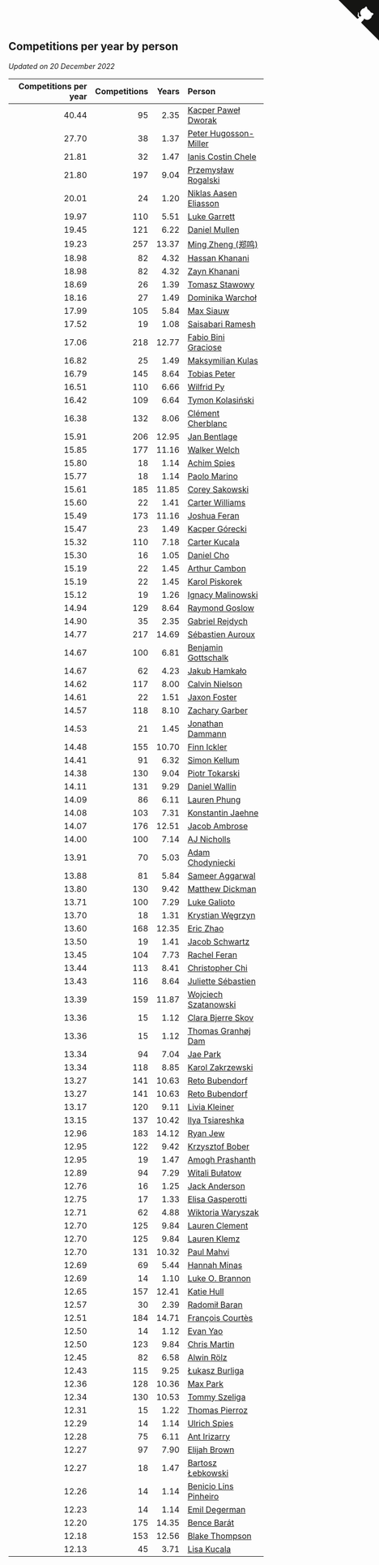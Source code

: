 ## Competitions per year by person

*Updated on 20 December 2022*

| Competitions per year | Competitions | Years | Person |
| ---: | ---: | ---: | :--- |
| 40.44 | 95 | 2.35 | [Kacper Paweł Dworak](https://www.worldcubeassociation.org/persons/2020DWOR01) |
| 27.70 | 38 | 1.37 | [Peter Hugosson-Miller](https://www.worldcubeassociation.org/persons/2021HUGO01) |
| 21.81 | 32 | 1.47 | [Ianis Costin Chele](https://www.worldcubeassociation.org/persons/2021CHEL01) |
| 21.80 | 197 | 9.04 | [Przemysław Rogalski](https://www.worldcubeassociation.org/persons/2013ROGA02) |
| 20.01 | 24 | 1.20 | [Niklas Aasen Eliasson](https://www.worldcubeassociation.org/persons/2021ELIA01) |
| 19.97 | 110 | 5.51 | [Luke Garrett](https://www.worldcubeassociation.org/persons/2017GARR05) |
| 19.45 | 121 | 6.22 | [Daniel Mullen](https://www.worldcubeassociation.org/persons/2016MULL04) |
| 19.23 | 257 | 13.37 | [Ming Zheng (郑鸣)](https://www.worldcubeassociation.org/persons/2009ZHEN11) |
| 18.98 | 82 | 4.32 | [Hassan Khanani](https://www.worldcubeassociation.org/persons/2018KHAN26) |
| 18.98 | 82 | 4.32 | [Zayn Khanani](https://www.worldcubeassociation.org/persons/2018KHAN28) |
| 18.69 | 26 | 1.39 | [Tomasz Stawowy](https://www.worldcubeassociation.org/persons/2021STAW01) |
| 18.16 | 27 | 1.49 | [Dominika Warchoł](https://www.worldcubeassociation.org/persons/2021WARC01) |
| 17.99 | 105 | 5.84 | [Max Siauw](https://www.worldcubeassociation.org/persons/2017SIAU02) |
| 17.52 | 19 | 1.08 | [Saisabari Ramesh](https://www.worldcubeassociation.org/persons/2021RAME01) |
| 17.06 | 218 | 12.77 | [Fabio Bini Graciose](https://www.worldcubeassociation.org/persons/2010GRAC02) |
| 16.82 | 25 | 1.49 | [Maksymilian Kulas](https://www.worldcubeassociation.org/persons/2021KULA02) |
| 16.79 | 145 | 8.64 | [Tobias Peter](https://www.worldcubeassociation.org/persons/2014PETE03) |
| 16.51 | 110 | 6.66 | [Wilfrid Py](https://www.worldcubeassociation.org/persons/2016PYWI01) |
| 16.42 | 109 | 6.64 | [Tymon Kolasiński](https://www.worldcubeassociation.org/persons/2016KOLA02) |
| 16.38 | 132 | 8.06 | [Clément Cherblanc](https://www.worldcubeassociation.org/persons/2014CHER05) |
| 15.91 | 206 | 12.95 | [Jan Bentlage](https://www.worldcubeassociation.org/persons/2010BENT01) |
| 15.85 | 177 | 11.16 | [Walker Welch](https://www.worldcubeassociation.org/persons/2011WELC01) |
| 15.80 | 18 | 1.14 | [Achim Spies](https://www.worldcubeassociation.org/persons/2021SPIE01) |
| 15.77 | 18 | 1.14 | [Paolo Marino](https://www.worldcubeassociation.org/persons/2021MARI04) |
| 15.61 | 185 | 11.85 | [Corey Sakowski](https://www.worldcubeassociation.org/persons/2011SAKO01) |
| 15.60 | 22 | 1.41 | [Carter Williams](https://www.worldcubeassociation.org/persons/2021WILL06) |
| 15.49 | 173 | 11.16 | [Joshua Feran](https://www.worldcubeassociation.org/persons/2011FERA01) |
| 15.47 | 23 | 1.49 | [Kacper Górecki](https://www.worldcubeassociation.org/persons/2021GORE01) |
| 15.32 | 110 | 7.18 | [Carter Kucala](https://www.worldcubeassociation.org/persons/2015KUCA01) |
| 15.30 | 16 | 1.05 | [Daniel Cho](https://www.worldcubeassociation.org/persons/2021CHOD01) |
| 15.19 | 22 | 1.45 | [Arthur Cambon](https://www.worldcubeassociation.org/persons/2021CAMB01) |
| 15.19 | 22 | 1.45 | [Karol Piskorek](https://www.worldcubeassociation.org/persons/2021PISK01) |
| 15.12 | 19 | 1.26 | [Ignacy Malinowski](https://www.worldcubeassociation.org/persons/2021MALI02) |
| 14.94 | 129 | 8.64 | [Raymond Goslow](https://www.worldcubeassociation.org/persons/2014GOSL01) |
| 14.90 | 35 | 2.35 | [Gabriel Rejdych](https://www.worldcubeassociation.org/persons/2020REJD01) |
| 14.77 | 217 | 14.69 | [Sébastien Auroux](https://www.worldcubeassociation.org/persons/2008AURO01) |
| 14.67 | 100 | 6.81 | [Benjamin Gottschalk](https://www.worldcubeassociation.org/persons/2016GOTT01) |
| 14.67 | 62 | 4.23 | [Jakub Hamkało](https://www.worldcubeassociation.org/persons/2018HAMK01) |
| 14.62 | 117 | 8.00 | [Calvin Nielson](https://www.worldcubeassociation.org/persons/2014NIEL03) |
| 14.61 | 22 | 1.51 | [Jaxon Foster](https://www.worldcubeassociation.org/persons/2021FOST01) |
| 14.57 | 118 | 8.10 | [Zachary Garber](https://www.worldcubeassociation.org/persons/2014GARB01) |
| 14.53 | 21 | 1.45 | [Jonathan Dammann](https://www.worldcubeassociation.org/persons/2021DAMM01) |
| 14.48 | 155 | 10.70 | [Finn Ickler](https://www.worldcubeassociation.org/persons/2012ICKL01) |
| 14.41 | 91 | 6.32 | [Simon Kellum](https://www.worldcubeassociation.org/persons/2016KELL12) |
| 14.38 | 130 | 9.04 | [Piotr Tokarski](https://www.worldcubeassociation.org/persons/2013TOKA01) |
| 14.11 | 131 | 9.29 | [Daniel Wallin](https://www.worldcubeassociation.org/persons/2013WALL03) |
| 14.09 | 86 | 6.11 | [Lauren Phung](https://www.worldcubeassociation.org/persons/2016PHUN02) |
| 14.08 | 103 | 7.31 | [Konstantin Jaehne](https://www.worldcubeassociation.org/persons/2015JAEH01) |
| 14.07 | 176 | 12.51 | [Jacob Ambrose](https://www.worldcubeassociation.org/persons/2010AMBR01) |
| 14.00 | 100 | 7.14 | [AJ Nicholls](https://www.worldcubeassociation.org/persons/2015NICH04) |
| 13.91 | 70 | 5.03 | [Adam Chodyniecki](https://www.worldcubeassociation.org/persons/2017CHOD02) |
| 13.88 | 81 | 5.84 | [Sameer Aggarwal](https://www.worldcubeassociation.org/persons/2017AGGA01) |
| 13.80 | 130 | 9.42 | [Matthew Dickman](https://www.worldcubeassociation.org/persons/2013DICK01) |
| 13.71 | 100 | 7.29 | [Luke Galioto](https://www.worldcubeassociation.org/persons/2015GALI02) |
| 13.70 | 18 | 1.31 | [Krystian Węgrzyn](https://www.worldcubeassociation.org/persons/2021WEGR01) |
| 13.60 | 168 | 12.35 | [Eric Zhao](https://www.worldcubeassociation.org/persons/2010ZHAO19) |
| 13.50 | 19 | 1.41 | [Jacob Schwartz](https://www.worldcubeassociation.org/persons/2021SCHW01) |
| 13.45 | 104 | 7.73 | [Rachel Feran](https://www.worldcubeassociation.org/persons/2015FERA01) |
| 13.44 | 113 | 8.41 | [Christopher Chi](https://www.worldcubeassociation.org/persons/2014CHIC01) |
| 13.43 | 116 | 8.64 | [Juliette Sébastien](https://www.worldcubeassociation.org/persons/2014SEBA01) |
| 13.39 | 159 | 11.87 | [Wojciech Szatanowski](https://www.worldcubeassociation.org/persons/2011SZAT01) |
| 13.36 | 15 | 1.12 | [Clara Bjerre Skov](https://www.worldcubeassociation.org/persons/2021SKOV01) |
| 13.36 | 15 | 1.12 | [Thomas Granhøj Dam](https://www.worldcubeassociation.org/persons/2021DAMT01) |
| 13.34 | 94 | 7.04 | [Jae Park](https://www.worldcubeassociation.org/persons/2015PARK24) |
| 13.34 | 118 | 8.85 | [Karol Zakrzewski](https://www.worldcubeassociation.org/persons/2014ZAKR01) |
| 13.27 | 141 | 10.63 | [Reto Bubendorf](https://www.worldcubeassociation.org/persons/2012BUBE01) |
| 13.27 | 141 | 10.63 | [Reto Bubendorf](https://www.worldcubeassociation.org/persons/2012BUBE01) |
| 13.17 | 120 | 9.11 | [Livia Kleiner](https://www.worldcubeassociation.org/persons/2013KLEI03) |
| 13.15 | 137 | 10.42 | [Ilya Tsiareshka](https://www.worldcubeassociation.org/persons/2012TERE01) |
| 12.96 | 183 | 14.12 | [Ryan Jew](https://www.worldcubeassociation.org/persons/2008JEWR01) |
| 12.95 | 122 | 9.42 | [Krzysztof Bober](https://www.worldcubeassociation.org/persons/2013BOBE01) |
| 12.95 | 19 | 1.47 | [Amogh Prashanth](https://www.worldcubeassociation.org/persons/2021PRAS01) |
| 12.89 | 94 | 7.29 | [Witali Bułatow](https://www.worldcubeassociation.org/persons/2015BUAT01) |
| 12.76 | 16 | 1.25 | [Jack Anderson](https://www.worldcubeassociation.org/persons/2021ANDE05) |
| 12.75 | 17 | 1.33 | [Elisa Gasperotti](https://www.worldcubeassociation.org/persons/2021GASP01) |
| 12.71 | 62 | 4.88 | [Wiktoria Waryszak](https://www.worldcubeassociation.org/persons/2018WARY01) |
| 12.70 | 125 | 9.84 | [Lauren Clement](https://www.worldcubeassociation.org/persons/2013KLEM01) |
| 12.70 | 125 | 9.84 | [Lauren Klemz](https://www.worldcubeassociation.org/persons/2013KLEM01) |
| 12.70 | 131 | 10.32 | [Paul Mahvi](https://www.worldcubeassociation.org/persons/2012MAHV01) |
| 12.69 | 69 | 5.44 | [Hannah Minas](https://www.worldcubeassociation.org/persons/2017MINA04) |
| 12.69 | 14 | 1.10 | [Luke O. Brannon](https://www.worldcubeassociation.org/persons/2021BRAN02) |
| 12.65 | 157 | 12.41 | [Katie Hull](https://www.worldcubeassociation.org/persons/2010HULL01) |
| 12.57 | 30 | 2.39 | [Radomił Baran](https://www.worldcubeassociation.org/persons/2020BARA02) |
| 12.51 | 184 | 14.71 | [François Courtès](https://www.worldcubeassociation.org/persons/2008COUR01) |
| 12.50 | 14 | 1.12 | [Evan Yao](https://www.worldcubeassociation.org/persons/2021YAOE02) |
| 12.50 | 123 | 9.84 | [Chris Martin](https://www.worldcubeassociation.org/persons/2013MART03) |
| 12.45 | 82 | 6.58 | [Alwin Rölz](https://www.worldcubeassociation.org/persons/2016ROLZ01) |
| 12.43 | 115 | 9.25 | [Łukasz Burliga](https://www.worldcubeassociation.org/persons/2013BURL01) |
| 12.36 | 128 | 10.36 | [Max Park](https://www.worldcubeassociation.org/persons/2012PARK03) |
| 12.34 | 130 | 10.53 | [Tommy Szeliga](https://www.worldcubeassociation.org/persons/2012SZEL01) |
| 12.31 | 15 | 1.22 | [Thomas Pierroz](https://www.worldcubeassociation.org/persons/2021PIER01) |
| 12.29 | 14 | 1.14 | [Ulrich Spies](https://www.worldcubeassociation.org/persons/2021SPIE02) |
| 12.28 | 75 | 6.11 | [Ant Irizarry](https://www.worldcubeassociation.org/persons/2016IRIZ02) |
| 12.27 | 97 | 7.90 | [Elijah Brown](https://www.worldcubeassociation.org/persons/2015BROW03) |
| 12.27 | 18 | 1.47 | [Bartosz Łebkowski](https://www.worldcubeassociation.org/persons/2021LEBK01) |
| 12.26 | 14 | 1.14 | [Benicio Lins Pinheiro](https://www.worldcubeassociation.org/persons/2021PINH01) |
| 12.23 | 14 | 1.14 | [Emil Degerman](https://www.worldcubeassociation.org/persons/2021DEGE01) |
| 12.20 | 175 | 14.35 | [Bence Barát](https://www.worldcubeassociation.org/persons/2008BARA01) |
| 12.18 | 153 | 12.56 | [Blake Thompson](https://www.worldcubeassociation.org/persons/2010THOM03) |
| 12.13 | 45 | 3.71 | [Lisa Kucala](https://www.worldcubeassociation.org/persons/2019KUCA01) |


<a href="https://github.com/jonatanklosko/wca_statistics" class="github-corner" aria-label="View source on Github"><svg width="80" height="80" viewBox="0 0 250 250" style="fill:#151513; color:#fff; position: absolute; top: 0; border: 0; right: 0;" aria-hidden="true"><path d="M0,0 L115,115 L130,115 L142,142 L250,250 L250,0 Z"></path><path d="M128.3,109.0 C113.8,99.7 119.0,89.6 119.0,89.6 C122.0,82.7 120.5,78.6 120.5,78.6 C119.2,72.0 123.4,76.3 123.4,76.3 C127.3,80.9 125.5,87.3 125.5,87.3 C122.9,97.6 130.6,101.9 134.4,103.2" fill="currentColor" style="transform-origin: 130px 106px;" class="octo-arm"></path><path d="M115.0,115.0 C114.9,115.1 118.7,116.5 119.8,115.4 L133.7,101.6 C136.9,99.2 139.9,98.4 142.2,98.6 C133.8,88.0 127.5,74.4 143.8,58.0 C148.5,53.4 154.0,51.2 159.7,51.0 C160.3,49.4 163.2,43.6 171.4,40.1 C171.4,40.1 176.1,42.5 178.8,56.2 C183.1,58.6 187.2,61.8 190.9,65.4 C194.5,69.0 197.7,73.2 200.1,77.6 C213.8,80.2 216.3,84.9 216.3,84.9 C212.7,93.1 206.9,96.0 205.4,96.6 C205.1,102.4 203.0,107.8 198.3,112.5 C181.9,128.9 168.3,122.5 157.7,114.1 C157.9,116.9 156.7,120.9 152.7,124.9 L141.0,136.5 C139.8,137.7 141.6,141.9 141.8,141.8 Z" fill="currentColor" class="octo-body"></path></svg></a><style>.github-corner:hover .octo-arm{animation:octocat-wave 560ms ease-in-out}@keyframes octocat-wave{0%,100%{transform:rotate(0)}20%,60%{transform:rotate(-25deg)}40%,80%{transform:rotate(10deg)}}@media (max-width:500px){.github-corner:hover .octo-arm{animation:none}.github-corner .octo-arm{animation:octocat-wave 560ms ease-in-out}}</style>
